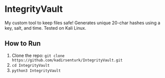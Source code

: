 # IntegrityVault
My custom tool to keep files safe! Generates unique 20-char hashes using a key, salt, and time. Tested on Kali Linux.

## How to Run
1. Clone the repo: `git clone https://github.com/kadirsenturk/IntegrityVault.git`
2. `cd IntegrityVault `
3. `python3 IntegrityVault `
